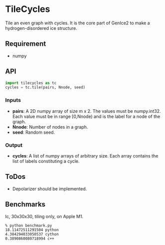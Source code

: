 # TileCycles

Tile an even graph with cycles. It is the core part of GenIce2 to make a hydrogen-disordered ice structure.

## Requirement

* numpy

## API

```python
import tilecycles as tc
cycles = tc.tile(pairs, Nnode, seed)
```
### Inputs
* __pairs__: A 2D numpy array of size m x 2. The values must be numpy.int32. Each value must be in range [0,Nnode) and is the label for a node of the graph.
* __Nnode__: Number of nodes in a graph.
* __seed__: Random seed.

### Output
* __cycles__: A list of numpy arrays of arbitrary size. Each array contains the list of labels constituting a cycle.

## ToDos

* Depolarizer should be implemented.

## Benchmarks
Ic, 30x30x30, tiling only, on Apple M1.
```shell
% python benchmark.py
18.11472511291504 python
4.384294033050537 cython
0.3890860080718994 c++
```
